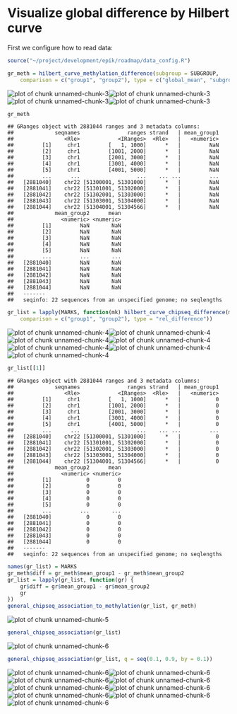 Visualize global difference by Hilbert curve
=============================================



First we configure how to read data:


```r
source("~/project/development/epik/roadmap/data_config.R")
```


```r
gr_meth = hilbert_curve_methylation_difference(subgroup = SUBGROUP,
	comparison = c("group1", "group2"), type = c("global_mean", "subgroup_mean", "difference"))
```

![plot of chunk unnamed-chunk-3](figure/unnamed-chunk-3-1.png)![plot of chunk unnamed-chunk-3](figure/unnamed-chunk-3-2.png)![plot of chunk unnamed-chunk-3](figure/unnamed-chunk-3-3.png)![plot of chunk unnamed-chunk-3](figure/unnamed-chunk-3-4.png)

```r
gr_meth
```

```
## GRanges object with 2881044 ranges and 3 metadata columns:
##             seqnames               ranges strand   | mean_group1
##                <Rle>            <IRanges>  <Rle>   |   <numeric>
##         [1]     chr1         [   1, 1000]      *   |         NaN
##         [2]     chr1         [1001, 2000]      *   |         NaN
##         [3]     chr1         [2001, 3000]      *   |         NaN
##         [4]     chr1         [3001, 4000]      *   |         NaN
##         [5]     chr1         [4001, 5000]      *   |         NaN
##         ...      ...                  ...    ... ...         ...
##   [2881040]    chr22 [51300001, 51301000]      *   |         NaN
##   [2881041]    chr22 [51301001, 51302000]      *   |         NaN
##   [2881042]    chr22 [51302001, 51303000]      *   |         NaN
##   [2881043]    chr22 [51303001, 51304000]      *   |         NaN
##   [2881044]    chr22 [51304001, 51304566]      *   |         NaN
##             mean_group2      mean
##               <numeric> <numeric>
##         [1]         NaN       NaN
##         [2]         NaN       NaN
##         [3]         NaN       NaN
##         [4]         NaN       NaN
##         [5]         NaN       NaN
##         ...         ...       ...
##   [2881040]         NaN       NaN
##   [2881041]         NaN       NaN
##   [2881042]         NaN       NaN
##   [2881043]         NaN       NaN
##   [2881044]         NaN       NaN
##   -------
##   seqinfo: 22 sequences from an unspecified genome; no seqlengths
```


```r
gr_list = lapply(MARKS, function(mk) hilbert_curve_chipseq_difference(mk, subgroup = SUBGROUP, 
	comparison = c("group1", "group2"), type = "rel_difference"))
```

![plot of chunk unnamed-chunk-4](figure/unnamed-chunk-4-1.png)![plot of chunk unnamed-chunk-4](figure/unnamed-chunk-4-2.png)![plot of chunk unnamed-chunk-4](figure/unnamed-chunk-4-3.png)![plot of chunk unnamed-chunk-4](figure/unnamed-chunk-4-4.png)![plot of chunk unnamed-chunk-4](figure/unnamed-chunk-4-5.png)![plot of chunk unnamed-chunk-4](figure/unnamed-chunk-4-6.png)![plot of chunk unnamed-chunk-4](figure/unnamed-chunk-4-7.png)

```r
gr_list[[1]]
```

```
## GRanges object with 2881044 ranges and 3 metadata columns:
##             seqnames               ranges strand   | mean_group1
##                <Rle>            <IRanges>  <Rle>   |   <numeric>
##         [1]     chr1         [   1, 1000]      *   |           0
##         [2]     chr1         [1001, 2000]      *   |           0
##         [3]     chr1         [2001, 3000]      *   |           0
##         [4]     chr1         [3001, 4000]      *   |           0
##         [5]     chr1         [4001, 5000]      *   |           0
##         ...      ...                  ...    ... ...         ...
##   [2881040]    chr22 [51300001, 51301000]      *   |           0
##   [2881041]    chr22 [51301001, 51302000]      *   |           0
##   [2881042]    chr22 [51302001, 51303000]      *   |           0
##   [2881043]    chr22 [51303001, 51304000]      *   |           0
##   [2881044]    chr22 [51304001, 51304566]      *   |           0
##             mean_group2      mean
##               <numeric> <numeric>
##         [1]           0         0
##         [2]           0         0
##         [3]           0         0
##         [4]           0         0
##         [5]           0         0
##         ...         ...       ...
##   [2881040]           0         0
##   [2881041]           0         0
##   [2881042]           0         0
##   [2881043]           0         0
##   [2881044]           0         0
##   -------
##   seqinfo: 22 sequences from an unspecified genome; no seqlengths
```


```r
names(gr_list) = MARKS
gr_meth$diff = gr_meth$mean_group1 - gr_meth$mean_group2
gr_list = lapply(gr_list, function(gr) {
	gr$diff = gr$mean_group1 - gr$mean_group2
	gr
})
general_chipseq_association_to_methylation(gr_list, gr_meth)
```

![plot of chunk unnamed-chunk-5](figure/unnamed-chunk-5-1.png)

```r
general_chipseq_association(gr_list)
```

![plot of chunk unnamed-chunk-6](figure/unnamed-chunk-6-1.png)

```r
general_chipseq_association(gr_list, q = seq(0.1, 0.9, by = 0.1))
```

![plot of chunk unnamed-chunk-6](figure/unnamed-chunk-6-2.png)![plot of chunk unnamed-chunk-6](figure/unnamed-chunk-6-3.png)![plot of chunk unnamed-chunk-6](figure/unnamed-chunk-6-4.png)![plot of chunk unnamed-chunk-6](figure/unnamed-chunk-6-5.png)![plot of chunk unnamed-chunk-6](figure/unnamed-chunk-6-6.png)![plot of chunk unnamed-chunk-6](figure/unnamed-chunk-6-7.png)![plot of chunk unnamed-chunk-6](figure/unnamed-chunk-6-8.png)![plot of chunk unnamed-chunk-6](figure/unnamed-chunk-6-9.png)![plot of chunk unnamed-chunk-6](figure/unnamed-chunk-6-10.png)
